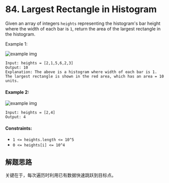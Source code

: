 # 84. Largest Rectangle in Histogram

Given an array of integers `heights` representing the histogram's bar height where the width of each bar is `1`, return the area of the largest rectangle in the histogram.

Example 1:

![example img](https://assets.leetcode.com/uploads/2021/01/04/histogram.jpg)

```
Input: heights = [2,1,5,6,2,3]
Output: 10
Explanation: The above is a histogram where width of each bar is 1.
The largest rectangle is shown in the red area, which has an area = 10 units.
```

#### Example 2:

![example img](https://assets.leetcode.com/uploads/2021/01/04/histogram-1.jpg)

```
Input: heights = [2,4]
Output: 4
``` 

#### Constraints:

+ `1 <= heights.length <= 10^5`
+ `0 <= heights[i] <= 10^4`

## 解题思路

关键在于，每次遍历时利用已有数据快速跳跃到目标点。
